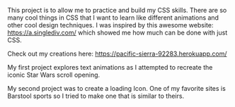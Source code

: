 This project is to allow me to practice and build my CSS skills. There are so many cool things in CSS that I want to learn like different animations and other cool design techniques. I was inspired by this awesome website: https://a.singlediv.com/ which showed me how much can be done with just CSS.

Check out my creations here: https://pacific-sierra-92283.herokuapp.com/


My first project explores text animations as I attempted to recreate the iconic Star Wars scroll opening.

My second project was to create a loading Icon. One of my favorite sites is Barstool sports so I tried to make one that is similar to theirs. 
